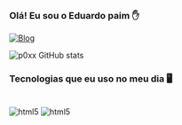 ### Olá! Eu sou o Eduardo paim ✋

[![Blog](https://img.shields.io/badge/LinkedIn-0077B5?style=for-the-badge&logo=linkedin&logoColor=white)](https://www.linkedin.com/in/eduardo-paim-6b5a05230/)

![p0xx GitHub stats](https://github-readme-stats.vercel.app/api?username=p0xx&show_icons=true&theme=dracula)

### Tecnologias que eu uso no meu dia 🖥️

<div style= "display: inline_block"><br/>
     <img align="center" alt="html5" src="https://img.shields.io/badge/Python-14354C?style=for-the-badge&logo=python&logoColor=white" />
    <img align="center" alt="html5" src="https://img.shields.io/badge/HTML-239120?style=for-the-badge&logo=html5&logoColor=white" />
<div>
